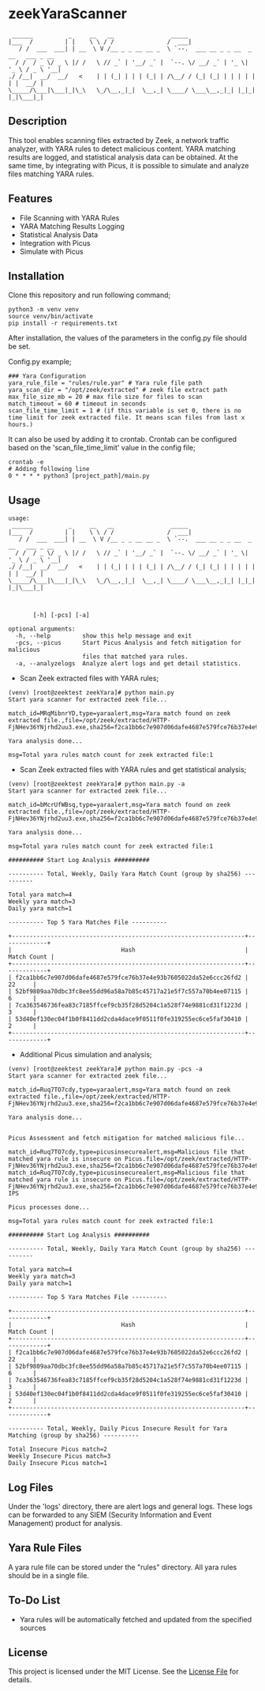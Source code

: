 # zeekYaraScanner
```
 ______          _     __   __                _____                                 
|___  /         | |    \ \ / /               /  ___|                                
   / /  ___  ___| | __  \ V /__ _ _ __ __ _  \ `--.  ___ __ _ _ __  _ __   ___ _ __ 
  / /  / _ \/ _ \ |/ /   \ // _` | '__/ _` |  `--. \/ __/ _` | '_ \| '_ \ / _ \ '__|
./ /__|  __/  __/   <    | | (_| | | | (_| | /\__/ / (_| (_| | | | | | | |  __/ |   
\_____/\___|\___|_|\_\   \_/\__,_|_|  \__,_| \____/ \___\__,_|_| |_|_| |_|\___|_|                                                               

```

## Description

This tool enables scanning files extracted by Zeek, a network traffic analyzer, with YARA rules to detect malicious content. YARA matching results are logged, and statistical analysis data can be obtained.
At the same time, by integrating with Picus, it is possible to simulate and analyze files matching YARA rules.

## Features

- File Scanning with YARA Rules
- YARA Matching Results Logging
- Statistical Analysis Data
- Integration with Picus
- Simulate with Picus

## Installation

Clone this repository and run following command;

```
python3 -m venv venv
source venv/bin/activate
pip install -r requirements.txt
```

After installation, the values of the parameters in the config.py file should be set.

Config.py example;

```
### Yara Configuration
yara_rule_file = "rules/rule.yar" # Yara rule file path
yara_scan_dir = "/opt/zeek/extracted" # zeek file extract path
max_file_size_mb = 20 # max file size for files to scan
match_timeout = 60 # timeout in seconds
scan_file_time_limit = 1 # (if this variable is set 0, there is no time limit for zeek extracted file. It means scan files from last x hours.)
```

It can also be used by adding it to crontab. Crontab can be configured based on the 'scan_file_time_limit' value in the config file;

```
crontab -e
# Adding following line
0 * * * * python3 [project_path]/main.py
```

## Usage

```
usage: 
 ______          _     __   __                _____                                 
|___  /         | |    \ \ / /               /  ___|                                
   / /  ___  ___| | __  \ V /__ _ _ __ __ _  \ `--.  ___ __ _ _ __  _ __   ___ _ __ 
  / /  / _ \/ _ \ |/ /   \ // _` | '__/ _` |  `--. \/ __/ _` | '_ \| '_ \ / _ \ '__|
./ /__|  __/  __/   <    | | (_| | | | (_| | /\__/ / (_| (_| | | | | | | |  __/ |   
\_____/\___|\___|_|\_\   \_/\__,_|_|  \__,_| \____/ \___\__,_|_| |_|_| |_|\___|_|   
                                                                                    
                                                                                    

       [-h] [-pcs] [-a]

optional arguments:
  -h, --help         show this help message and exit
  -pcs, --picus      Start Picus Analysis and fetch mitigation for malicious
                     files that matched yara rules.
  -a, --analyzelogs  Analyze alert logs and get detail statistics.
```

- Scan Zeek extracted files with YARA rules;

```
(venv) [root@zeektest zeekYara]# python main.py 
Start yara scanner for extracted zeek file...

match_id=MRqMibnrYD,type=yaraalert,msg=Yara match found on zeek extracted file.,file=/opt/zeek/extracted/HTTP-FjNHev36YNjrhd2uu3.exe,sha256=f2ca1bb6c7e907d06dafe4687e579fce76b37e4e93b7605022da52e6ccc26fd2,matchingrules=ExampleRule

Yara analysis done...

msg=Total yara rules match count for zeek extracted file:1
```

- Scan Zeek extracted files with YARA rules and get statistical analysis;

```
(venv) [root@zeektest zeekYara]# python main.py -a 
Start yara scanner for extracted zeek file...

match_id=bMcrUfWBsq,type=yaraalert,msg=Yara match found on zeek extracted file.,file=/opt/zeek/extracted/HTTP-FjNHev36YNjrhd2uu3.exe,sha256=f2ca1bb6c7e907d06dafe4687e579fce76b37e4e93b7605022da52e6ccc26fd2,matchingrules=ExampleRule

Yara analysis done...

msg=Total yara rules match count for zeek extracted file:1

########## Start Log Analysis ##########

---------- Total, Weekly, Daily Yara Match Count (group by sha256) ----------

Total yara match=4
Weekly yara match=3
Daily yara match=1

---------- Top 5 Yara Matches File ----------

+------------------------------------------------------------------+-------------+
|                               Hash                               | Match Count |
+------------------------------------------------------------------+-------------+
| f2ca1bb6c7e907d06dafe4687e579fce76b37e4e93b7605022da52e6ccc26fd2 |      22     |
| 52bf9809aa70dbc3fc8ee55dd96a58a7b85c45717a21e5f7c557a70b4ee07115 |      6      |
| 7ca363546736fea83c7185ffcef9cb35f28d5204c1a528f74e9881cd31f1223d |      3      |
| 53d40ef130ec04f1b0f8411dd2cda4dace9f0511f0fe319255ec6ce5faf30410 |      2      |
+------------------------------------------------------------------+-------------+
```

- Additional Picus simulation and analysis;

```
(venv) [root@zeektest zeekYara]# python main.py -pcs -a
Start yara scanner for extracted zeek file...

match_id=Ruq7TO7cdy,type=yaraalert,msg=Yara match found on zeek extracted file.,file=/opt/zeek/extracted/HTTP-FjNHev36YNjrhd2uu3.exe,sha256=f2ca1bb6c7e907d06dafe4687e579fce76b37e4e93b7605022da52e6ccc26fd2,matchingrules=ExampleRule

Yara analysis done...


Picus Assessment and fetch mitigation for matched malicious file...

match_id=Ruq7TO7cdy,type=picusinsecurealert,msg=Malicious file that matched yara rule is insecure on Picus.file=/opt/zeek/extracted/HTTP-FjNHev36YNjrhd2uu3.exe,sha256=f2ca1bb6c7e907d06dafe4687e579fce76b37e4e93b7605022da52e6ccc26fd2,matchingrules=ExampleRule,mitigation_id=xxx,mitigation_name=yyy,mitigation_vendor=Snort
match_id=Ruq7TO7cdy,type=picusinsecurealert,msg=Malicious file that matched yara rule is insecure on Picus.file=/opt/zeek/extracted/HTTP-FjNHev36YNjrhd2uu3.exe,sha256=f2ca1bb6c7e907d06dafe4687e579fce76b37e4e93b7605022da52e6ccc26fd2,matchingrules=ExampleRule,mitigation_id=xxx,mitigation_name=yyy,mitigation_vendor=SourceFire IPS

Picus processes done...

msg=Total yara rules match count for zeek extracted file:1

########## Start Log Analysis ##########

---------- Total, Weekly, Daily Yara Match Count (group by sha256) ----------

Total yara match=4
Weekly yara match=3
Daily yara match=1

---------- Top 5 Yara Matches File ----------

+------------------------------------------------------------------+-------------+
|                               Hash                               | Match Count |
+------------------------------------------------------------------+-------------+
| f2ca1bb6c7e907d06dafe4687e579fce76b37e4e93b7605022da52e6ccc26fd2 |      22     |
| 52bf9809aa70dbc3fc8ee55dd96a58a7b85c45717a21e5f7c557a70b4ee07115 |      6      |
| 7ca363546736fea83c7185ffcef9cb35f28d5204c1a528f74e9881cd31f1223d |      3      |
| 53d40ef130ec04f1b0f8411dd2cda4dace9f0511f0fe319255ec6ce5faf30410 |      2      |
+------------------------------------------------------------------+-------------+

---------- Total, Weekly, Daily Picus Insecure Result for Yara Matching (group by sha256) ----------

Total Insecure Picus match=2
Weekly Insecure Picus match=3
Daily Insecure Picus match=1

```

## Log Files

Under the 'logs' directory, there are alert logs and general logs. These logs can be forwarded to any SIEM (Security Information and Event Management) product for analysis.

## Yara Rule Files

A yara rule file can be stored under the "rules" directory. All yara rules should be in a single file.

## To-Do List

- Yara rules will be automatically fetched and updated from the specified sources

## License

This project is licensed under the MIT License. See the [License File](LICENSE) for details.
